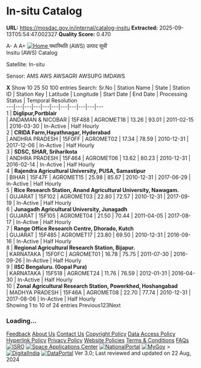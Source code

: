 # In-situ Catalog

**URL:** https://mosdac.gov.in/internal/catalog-insitu
**Extracted:** 2025-09-13T05:54:47.002327
**Quality Score:** 0.470

A- A A+
[ ![Home](https://mosdac.gov.in/sites/default/files/mosdac_small.png) ](https://mosdac.gov.in/ "Home")
यथास्थिति (AWS) उत्पाद सूची   
Insitu (AWS) Catalog  

Satellite: In-situ   

Sensor: AMS AWS AWSAGRI AWSUPG IMDAWS   
  

**X**
Show 10 25 50 100 entries
Search:
Sr.No | Station Name | State | Station ID | Station Key | Latitude | Longitude | Start Date | End Date | Processing Status | Temporal Resolution  
---|---|---|---|---|---|---|---|---|---|---  
1 |  **Diglipur,Portblair**  
| ANDAMAN & NICOBAR | 15F488 | AGROMET18 | 13.26 | 93.01 | 2011-02-15 | 2016-03-30 | In-Active | Half Hourly  
2 |  **CRIDA Farm,Hayathnagar, Hyderabad**  
| ANDHRA PRADESH | 15F0FF | AGROMET02 | 17.34 | 78.59 | 2010-12-31 | 2017-12-06 | In-Active | Half Hourly  
3 |  **SDSC, SHAR, Sriharikota**  
| ANDHRA PRADESH | 15F464 | AGROMET06 | 13.62 | 80.23 | 2010-12-31 | 2016-02-14 | In-Active | Half Hourly  
4 |  **Rajendra Agricultural University, PUSA, Samastipur**  
| BIHAR | 15F47F | AGROMET15 | 25.98 | 85.67 | 2010-12-31 | 2017-06-29 | In-Active | Half Hourly  
5 |  **Rice Research Station, Anand Agricultural University, Nawagam.**  
| GUJARAT | 15F102 | AGROMET03 | 22.80 | 72.57 | 2010-12-31 | 2017-09-19 | In-Active | Half Hourly  
6 |  **Junagadh Agricultural University, Junagadh**  
| GUJARAT | 15F105 | AGROMET04 | 21.50 | 70.44 | 2011-04-05 | 2017-08-17 | In-Active | Half Hourly  
7 |  **Range Office Research Centre, Dhorado, Kutch**  
| GUJARAT | 15F485 | AGROMET17 | 23.80 | 69.50 | 2010-12-31 | 2016-09-16 | In-Active | Half Hourly  
8 |  **Regional Agricultural Research Station, Bijapur.**  
| KARNATAKA | 15F0FC | AGROMET01 | 16.78 | 75.75 | 2011-07-30 | 2016-09-26 | In-Active | Half Hourly  
9 |  **IISC Bengaluru. (Gopal Pura)**  
| KARNATAKA | 15F518 | AGROMET24 | 11.76 | 76.59 | 2012-01-31 | 2016-04-30 | In-Active | Half Hourly  
10 |  **Zonal Agricultural Research Station, Powerkhed, Hoshangabad**  
| MADHYA PRADESH | 15F46A | AGROMET08 | 22.70 | 77.74 | 2010-12-31 | 2017-08-06 | In-Active | Half Hourly  
Showing 1 to 10 of 24 entries
Previous123Next
### Loading...
[Feedback](https://mosdac.gov.in/mosdac-feedback)
[About Us](https://mosdac.gov.in/about-us)
[Contact Us](https://mosdac.gov.in/contact-us)
[Copyright Policy](https://mosdac.gov.in/copyright-policy)
[Data Access Policy](https://mosdac.gov.in/data-access-policy)
[Hyperlink Policy](https://mosdac.gov.in/hyperlink-policy)
[Privacy Policy](https://mosdac.gov.in/privacy-policy)
[Website Policies](https://mosdac.gov.in/website-policies)
[Terms & Conditions](https://mosdac.gov.in/terms-conditions)
[FAQs](https://mosdac.gov.in/faq-page)
[![ISRO](https://mosdac.gov.in/sites/default/files/styles/thumbnail/public/logo-transparent.png?itok=IUS20l-w)](http://www.isro.gov.in) [![Space Applications Center](https://mosdac.gov.in/sites/default/files/styles/thumbnail/public/saclogo.png?itok=_Jv4AuIn)](http://www.sac.gov.in) [![NationalPortal](https://mosdac.gov.in/sites/default/files/styles/thumbnail/public/india-gov_0.png?itok=yssAPH3m)](http://www.india.gov.in) [![MyGov](https://mosdac.gov.in/sites/default/files/styles/thumbnail/public/mygov_0.png?itok=Po-dzdT3)](http://mygov.in/) >[![DigitalIndia](https://mosdac.gov.in/sites/default/files/styles/thumbnail/public/digital-india_0.png?itok=ntlP7atE)](http://www.digitalindia.gov.in/) [![DataPortal](https://mosdac.gov.in/sites/default/files/styles/thumbnail/public/data-gov.png?itok=qYA78FgB)](http://data.gov.in)
Ver 3.0; Last reviewed and updated on 22 Aug, 2024 
